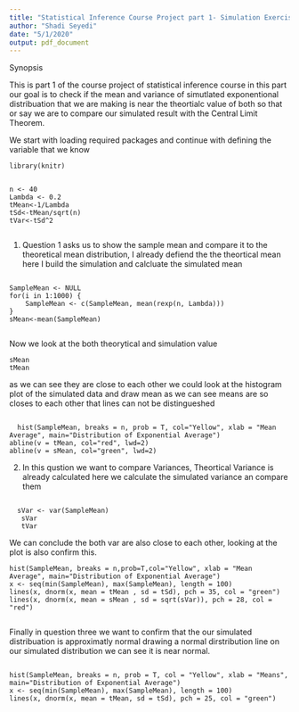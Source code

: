 ```yaml
---
title: "Statistical Inference Course Project part 1- Simulation Exercise"
author: "Shadi Seyedi"
date: "5/1/2020"
output: pdf_document
---
```


Synopsis

This is part 1 of the course project of statistical inference course in this part our goal is to check if the mean and variance of simutlated exponentional distribuation that we are making is near the theortialc  value of both so that or say we are to compare our simulated result with the Central Limit Theorem. 

We start with loading required packages and continue with defining the variable that we know

```{r setup, echo=TRUE}
library(knitr)


n <- 40
Lambda <- 0.2
tMean<-1/Lambda
tSd<-tMean/sqrt(n)
tVar<-tSd^2


```

1. Question 1 asks us to show the sample mean and compare it to the theoretical mean distribution, I already defiend the the theortical mean here I build the simulation and calcluate the simulated mean 
```{r mean, echo=TRUE}

SampleMean <- NULL
for(i in 1:1000) {
    SampleMean <- c(SampleMean, mean(rexp(n, Lambda)))
}
sMean<-mean(SampleMean)


```

Now we look at the both theorytical and simulation value 


```{r mean compare, echo=TRUE}
sMean
tMean
```
  as we can see they are close to each other we could look at the histogram plot of the simulated data and draw mean as we can see means are so closes to each other that lines can not be distingueshed
  
```{r mean plot, echo=TRUE}  
  
  hist(SampleMean, breaks = n, prob = T, col="Yellow", xlab = "Mean Average", main="Distribution of Exponential Average")
abline(v = tMean, col="red", lwd=2)
abline(v = sMean, col="green", lwd=2)

```
  
  2. In this qustion we want to compare Variances, Theortical Variance is already calculated here we calculate the simulated variance an compare them
  
```{r var compare, echo=TRUE}  
  
  sVar <- var(SampleMean)
   sVar
   tVar
```   

We can conclude the both var are also close to each other, looking at the plot is also confirm this.

```{r var plot, echo=TRUE}  
hist(SampleMean, breaks = n,prob=T,col="Yellow", xlab = "Mean Average", main="Distribution of Exponential Average")
x <- seq(min(SampleMean), max(SampleMean), length = 100)
lines(x, dnorm(x, mean = tMean , sd = tSd), pch = 35, col = "green")
lines(x, dnorm(x, mean = sMean , sd = sqrt(sVar)), pch = 28, col = "red")


```


Finally in question three we want to confirm that the our simulated distribuation is approximatly normal 
drawing a normal dirstribution line on our simulated distribution we can see it is near normal.

```{r normal plot, echo=TRUE}  

hist(SampleMean, breaks = n, prob = T, col = "Yellow", xlab = "Means", main="Distribution of Exponential Average")
x <- seq(min(SampleMean), max(SampleMean), length = 100)
lines(x, dnorm(x, mean = tMean, sd = tSd), pch = 25, col = "green")

```
